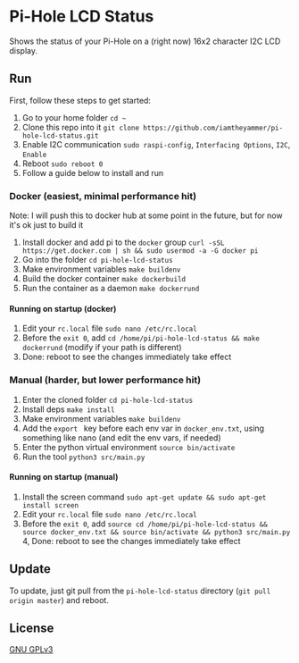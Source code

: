 # Pi-Hole LCD Status

Shows the status of your Pi-Hole on a (right now) 16x2 character I2C LCD display.

## Run

First, follow these steps to get started:

1. Go to your home folder `cd ~`
2. Clone this repo into it `git clone https://github.com/iamtheyammer/pi-hole-lcd-status.git`
3. Enable I2C communication `sudo raspi-config`, `Interfacing Options`, `I2C`, `Enable`
4. Reboot `sudo reboot 0`
5. Follow a guide below to install and run

### Docker (easiest, minimal performance hit)

Note: I will push this to docker hub at some point in the future, but for now it's ok just to build it

1. Install docker and add pi to the `docker` group `curl -sSL https://get.docker.com | sh && sudo usermod -a -G docker pi`
2. Go into the folder `cd pi-hole-lcd-status`
3. Make environment variables `make buildenv`
4. Build the docker container `make dockerbuild`
5. Run the container as a daemon `make dockerrund`

#### Running on startup (docker)

1. Edit your `rc.local` file `sudo nano /etc/rc.local`
2. Before the `exit 0`, add `cd /home/pi/pi-hole-lcd-status && make dockerrund` (modify if your path is different)
3. Done: reboot to see the changes immediately take effect

### Manual (harder, but lower performance hit)

1. Enter the cloned folder `cd pi-hole-lcd-status`
2. Install deps `make install`
3. Make environment variables `make buildenv`
4. Add the `export ` key before each env var in `docker_env.txt`, using something like nano (and edit the env vars, if needed)
5. Enter the python virtual environment `source bin/activate`
6. Run the tool `python3 src/main.py`

#### Running on startup (manual)

1. Install the screen command `sudo apt-get update && sudo apt-get install screen`
2. Edit your `rc.local` file `sudo nano /etc/rc.local`
3. Before the `exit 0`, add `source cd /home/pi/pi-hole-lcd-status && source docker_env.txt && source bin/activate && python3 src/main.py`
4, Done: reboot to see the changes immediately take effect

## Update

To update, just git pull from the `pi-hole-lcd-status` directory (`git pull origin master`) and reboot.

## License

[GNU GPLv3](https://choosealicense.com/licenses/gpl-3.0/)